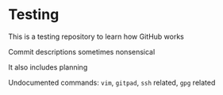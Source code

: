# Testing
This is a testing repository to learn how GitHub works

Commit descriptions sometimes nonsensical

It also includes planning

Undocumented commands: `vim`, `gitpad`, `ssh` related, `gpg` related
